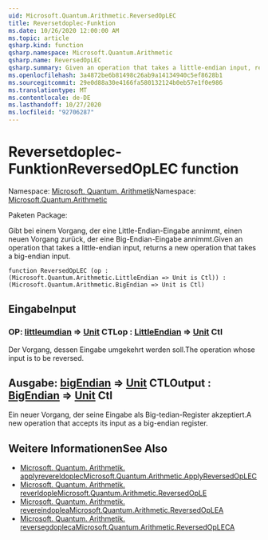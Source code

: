 ```yaml
---
uid: Microsoft.Quantum.Arithmetic.ReversedOpLEC
title: Reversetdoplec-Funktion
ms.date: 10/26/2020 12:00:00 AM
ms.topic: article
qsharp.kind: function
qsharp.namespace: Microsoft.Quantum.Arithmetic
qsharp.name: ReversedOpLEC
qsharp.summary: Given an operation that takes a little-endian input, returns a new operation that takes a big-endian input.
ms.openlocfilehash: 3a4872be6b81498c26ab9a14134940c5ef8628b1
ms.sourcegitcommit: 29e0d88a30e4166fa580132124b0eb57e1f0e986
ms.translationtype: MT
ms.contentlocale: de-DE
ms.lasthandoff: 10/27/2020
ms.locfileid: "92706287"
---
```

# <a name="reversedoplec-function"></a><span data-ttu-id="03d56-102">Reversetdoplec-Funktion</span><span class="sxs-lookup"><span data-stu-id="03d56-102">ReversedOpLEC function</span></span>

<span data-ttu-id="03d56-103">Namespace: [Microsoft. Quantum. Arithmetik](xref:Microsoft.Quantum.Arithmetic)</span><span class="sxs-lookup"><span data-stu-id="03d56-103">Namespace: [Microsoft.Quantum.Arithmetic](xref:Microsoft.Quantum.Arithmetic)</span></span>

<span data-ttu-id="03d56-104">Paketen [](https://nuget.org/packages/)</span><span class="sxs-lookup"><span data-stu-id="03d56-104">Package: [](https://nuget.org/packages/)</span></span>


<span data-ttu-id="03d56-105">Gibt bei einem Vorgang, der eine Little-Endian-Eingabe annimmt, einen neuen Vorgang zurück, der eine Big-Endian-Eingabe annimmt.</span><span class="sxs-lookup"><span data-stu-id="03d56-105">Given an operation that takes a little-endian input, returns a new operation that takes a big-endian input.</span></span>

```qsharp
function ReversedOpLEC (op : (Microsoft.Quantum.Arithmetic.LittleEndian => Unit is Ctl)) : (Microsoft.Quantum.Arithmetic.BigEndian => Unit is Ctl)
```


## <a name="input"></a><span data-ttu-id="03d56-106">Eingabe</span><span class="sxs-lookup"><span data-stu-id="03d56-106">Input</span></span>

### <a name="op--littleendian--unit-ctl"></a><span data-ttu-id="03d56-107">OP: [littleumdian](xref:Microsoft.Quantum.Arithmetic.LittleEndian) => [Unit](xref:microsoft.quantum.lang-ref.unit) CTL</span><span class="sxs-lookup"><span data-stu-id="03d56-107">op : [LittleEndian](xref:Microsoft.Quantum.Arithmetic.LittleEndian) => [Unit](xref:microsoft.quantum.lang-ref.unit) Ctl</span></span>

<span data-ttu-id="03d56-108">Der Vorgang, dessen Eingabe umgekehrt werden soll.</span><span class="sxs-lookup"><span data-stu-id="03d56-108">The operation whose input is to be reversed.</span></span>



## <a name="output--bigendian--unit-ctl"></a><span data-ttu-id="03d56-109">Ausgabe: [bigEndian](xref:Microsoft.Quantum.Arithmetic.BigEndian) => [Unit](xref:microsoft.quantum.lang-ref.unit) CTL</span><span class="sxs-lookup"><span data-stu-id="03d56-109">Output : [BigEndian](xref:Microsoft.Quantum.Arithmetic.BigEndian) => [Unit](xref:microsoft.quantum.lang-ref.unit) Ctl</span></span>

<span data-ttu-id="03d56-110">Ein neuer Vorgang, der seine Eingabe als Big-tedian-Register akzeptiert.</span><span class="sxs-lookup"><span data-stu-id="03d56-110">A new operation that accepts its input as a big-endian register.</span></span>

## <a name="see-also"></a><span data-ttu-id="03d56-111">Weitere Informationen</span><span class="sxs-lookup"><span data-stu-id="03d56-111">See Also</span></span>

- [<span data-ttu-id="03d56-112">Microsoft. Quantum. Arithmetik. applyrevereldoplec</span><span class="sxs-lookup"><span data-stu-id="03d56-112">Microsoft.Quantum.Arithmetic.ApplyReversedOpLEC</span></span>](xref:Microsoft.Quantum.Arithmetic.ApplyReversedOpLEC)
- [<span data-ttu-id="03d56-113">Microsoft. Quantum. Arithmetik. reverldople</span><span class="sxs-lookup"><span data-stu-id="03d56-113">Microsoft.Quantum.Arithmetic.ReversedOpLE</span></span>](xref:Microsoft.Quantum.Arithmetic.ReversedOpLE)
- [<span data-ttu-id="03d56-114">Microsoft. Quantum. Arithmetik. revereindoplea</span><span class="sxs-lookup"><span data-stu-id="03d56-114">Microsoft.Quantum.Arithmetic.ReversedOpLEA</span></span>](xref:Microsoft.Quantum.Arithmetic.ReversedOpLEA)
- [<span data-ttu-id="03d56-115">Microsoft. Quantum. Arithmetik. reversegdopleca</span><span class="sxs-lookup"><span data-stu-id="03d56-115">Microsoft.Quantum.Arithmetic.ReversedOpLECA</span></span>](xref:Microsoft.Quantum.Arithmetic.ReversedOpLECA)